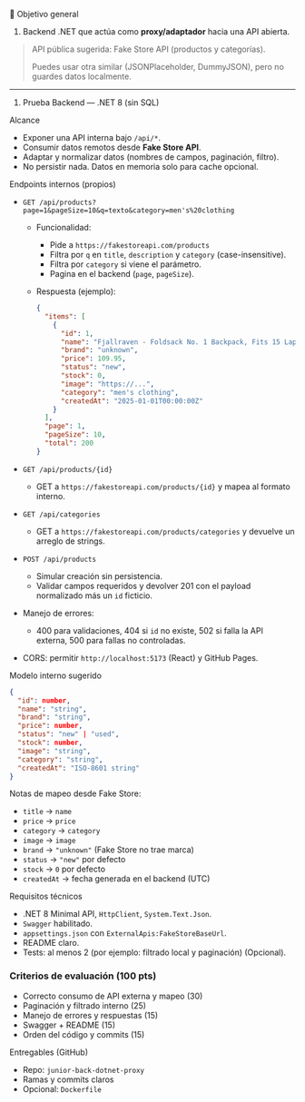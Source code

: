  🎯 Objetivo general

1. Backend .NET que actúa como **proxy/adaptador** hacia una API abierta.

> API pública sugerida: Fake Store API (productos y categorías).
> 
> 
> Puedes usar otra similar (JSONPlaceholder, DummyJSON), pero no guardes datos localmente.
> 

---

 1) Prueba Backend — .NET 8 (sin SQL)

 Alcance

- Exponer una API interna bajo `/api/*`.
- Consumir datos remotos desde **Fake Store API**.
- Adaptar y normalizar datos (nombres de campos, paginación, filtro).
- No persistir nada. Datos en memoria solo para cache opcional.

 Endpoints internos (propios)

- `GET /api/products?page=1&pageSize=10&q=texto&category=men's%20clothing`
    - Funcionalidad:
        - Pide a `https://fakestoreapi.com/products`
        - Filtra por `q` en `title`, `description` y `category` (case-insensitive).
        - Filtra por `category` si viene el parámetro.
        - Pagina en el backend (`page`, `pageSize`).
    - Respuesta (ejemplo):
        
        ```json
        {
          "items": [
            {
              "id": 1,
              "name": "Fjallraven - Foldsack No. 1 Backpack, Fits 15 Laptops",
              "brand": "unknown",
              "price": 109.95,
              "status": "new",
              "stock": 0,
              "image": "https://...",
              "category": "men's clothing",
              "createdAt": "2025-01-01T00:00:00Z"
            }
          ],
          "page": 1,
          "pageSize": 10,
          "total": 200
        }
        
        ```
        
- `GET /api/products/{id}`
    - GET a `https://fakestoreapi.com/products/{id}` y mapea al formato interno.
- `GET /api/categories`
    - GET a `https://fakestoreapi.com/products/categories` y devuelve un arreglo de strings.
- `POST /api/products`
    - Simular creación sin persistencia.
    - Validar campos requeridos y devolver 201 con el payload normalizado más un `id` ficticio.
- Manejo de errores:
    - 400 para validaciones, 404 si `id` no existe, 502 si falla la API externa, 500 para fallas no controladas.
- CORS: permitir `http://localhost:5173` (React) y GitHub Pages.

 Modelo interno sugerido

```json
{
  "id": number,
  "name": "string",
  "brand": "string",
  "price": number,
  "status": "new" | "used",
  "stock": number,
  "image": "string",
  "category": "string",
  "createdAt": "ISO-8601 string"
}

```

Notas de mapeo desde Fake Store:

- `title` → `name`
- `price` → `price`
- `category` → `category`
- `image` → `image`
- `brand` → `"unknown"` (Fake Store no trae marca)
- `status` → `"new"` por defecto
- `stock` → `0` por defecto
- `createdAt` → fecha generada en el backend (UTC)

 Requisitos técnicos

- .NET 8 Minimal API, `HttpClient`, `System.Text.Json`.
- `Swagger` habilitado.
- `appsettings.json` con `ExternalApis:FakeStoreBaseUrl`.
- README claro.
- Tests: al menos 2 (por ejemplo: filtrado local y paginación) (Opcional).

### Criterios de evaluación (100 pts)

- Correcto consumo de API externa y mapeo (30)
- Paginación y filtrado interno (25)
- Manejo de errores y respuestas (15)
- Swagger + README (15)
- Orden del código y commits (15)

 Entregables (GitHub)

- Repo: `junior-back-dotnet-proxy`
- Ramas y commits claros
- Opcional: `Dockerfile`
